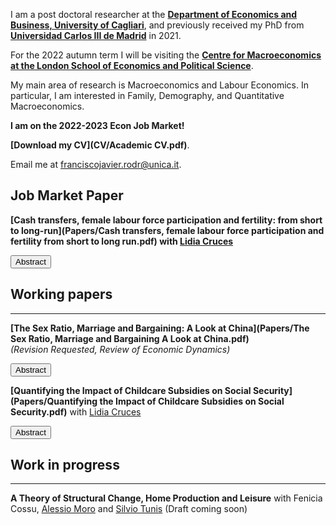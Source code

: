I am a post doctoral researcher at the **[Department of Economics and Business, University of Cagliari](https://www.unica.it/unica/en/dip_scienzeecoaziend.page)**, and previously received my PhD from **[Universidad Carlos III de Madrid](http://economics.uc3m.es/)** in 2021.

For the 2022 autumn term I will be visiting the **[Centre for Macroeconomics at the London School of Economics and Political Science](https://www.lse.ac.uk/CFM)**.

My main area of research is Macroeconomics and Labour Economics. In particular, I am interested in Family, Demography, and Quantitative Macroeconomics.

**I am on the 2022-2023 Econ Job Market!**

**[Download my CV](CV/Academic CV.pdf)**.

Email me at [franciscojavier.rodr@unica.it](mailto:franciscojavier.rodr@unica.it).

## Job Market Paper

**[Cash transfers, female labour force participation and fertility: from short to long-run](Papers/Cash transfers, female labour force participation and fertility from short to long run.pdf) with [Lidia Cruces](https://sites.google.com/view/lidiacruces/home?authuser=0)** 

<button class="abstract_button" onclick="ShowAndHide('abstractjmp')"><span class="text">Abstract</span></button>

<div ID="abstractjmp" STYLE="display:none"><p>Developed countries face a demographic scenario of population decline driven by low fertility rates. As a response, governments are deploying family policies to increase the number of children. The empirical literature cleanly identifies the short-term effects of these policy interventions. In this paper, we propose a dynamic life-cycle model of fertility and labour force participation for women, and calibrate it to the results of a natural experiment involving cash transfers upon birth in Spain. We retrieve the long-term effects via the model, and find that they are about half as large. Moreover, find that an alternative policy consisting of childcare subsidisation yields only slightly smaller effects on fertility, but positive labour force participation effects. Finally, we explore how the coexistence in Spain of temporal and permanent contracts with different earnings profiles affects fertility and interacts with cash transfers. The effects of this type of labour market are large, driven by increased returns to experience during crucial child-rearing years. However, the results on the effects of the cash transfers do not change in a scenario with a unique type of contract.</p></div>

## Working papers

---

**[The Sex Ratio, Marriage and Bargaining: A Look at China](Papers/The Sex Ratio, Marriage and Bargaining A Look at China.pdf)**\
*(Revision Requested, Review of Economic Dynamics)* 

<button class="abstract_button" onclick="ShowAndHide('abstract1')"><span class="text">Abstract</span></button>

<div ID="abstract1" STYLE="display:none"><p>I study married people's time allocation decisions under an unbalanced sex ratio, to answer whether bargaining between spouses should be accounted for (e.g. the collective model of the household) or not (unitary model). I document a substantial increase in the leisure ratio between married women and men in China from 1990 to 2010, calibrate a model of marriage, bargaining and marital sorting to the baseline year, and compare the predictions of a collective and unitary versions in 2010. In the former the leisure ratio does increase, but not in the latter. Via a decomposition exercise I find that the sex ratio accounts for about four hours of extra leisure per week for married women, driven by a decrease in paid work. The effect on married men is of the same magnitude and opposite sign. My results suggest that accounting for bargaining seems to be crucial to explain the sex-specific impact of changes that affect differently men and women.</p></div>
 

**[Quantifying the Impact of Childcare Subsidies on Social Security](Papers/Quantifying the Impact of Childcare Subsidies on Social Security.pdf)** with [Lidia Cruces](https://sites.google.com/view/lidiacruces/home?authuser=0)

<button class="abstract_button" onclick="ShowAndHide('abstract2')"><span class="text">Abstract</span></button>

<div ID="abstract2" STYLE="display:none"><p>Female labour force participation and fertility levels directly impact social security, especially when it relies on a pay-as-you-go scheme. In this paper, we quantify the impact of childcare subsidisation policies on a PAYG social security system. We build an overlapping generations model in which women decide how many children to have, the allocation of childcare time among different alternatives, and their labour force par-ticipation along the life cycle. We calibrate the model to Spanish data and use it to experiment with different childcare subsidisation policies. We find that childcare subsidies increase mother’s labour force participation and fertility minimally. Therefore, they have a negative effect on the present value of social security budget balance.</p></div>

## Work in progress

---

**A Theory of Structural Change, Home Production and Leisure** with Fenicia Cossu, [Alessio Moro](http://www.alessiomoro.it/) and [Silvio Tunis](https://sites.google.com/view/silviotunis/home-page) (Draft coming soon)



